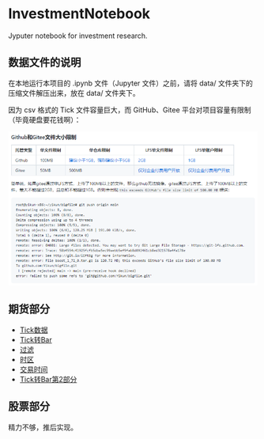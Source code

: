 # InvestmentNotebook

Jyputer notebook for investment research.


## 数据文件的说明

在本地运行本项目的 .ipynb 文件（Jupyter 文件）之前，请将 data/ 文件夹下的压缩文件解压出来，放在 data/ 文件夹下。

因为 csv 格式的 Tick 文件容量巨大，而 GitHub、Gitee 平台对项目容量有限制（毕竟硬盘要花钱啊）：

![平台对项目容量的限制](docs/large_file.png)


## 期货部分

- [Tick数据](tick数据.ipynb)
- [Tick转Bar](tick转bar.ipynb)
- [过滤](过滤.ipynb)
- [时区](timezone.ipynb)
- [交易时间](trading_time.ipynb)
- [Tick转Bar第2部分](tick2bar_completed.ipynb)


## 股票部分

精力不够，推后实现。
